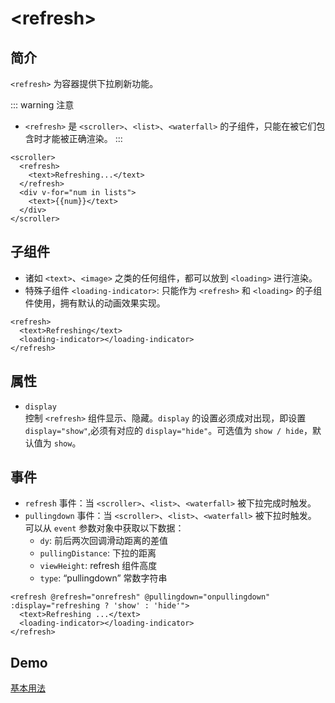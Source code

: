 # &lt;refresh&gt;

## 简介
`<refresh>` 为容器提供下拉刷新功能。

::: warning 注意
* `<refresh>` 是 `<scroller>`、`<list>`、`<waterfall>` 的子组件，只能在被它们包含时才能被正确渲染。
:::

```vue{2}
<scroller>
  <refresh>
    <text>Refreshing...</text>
  </refresh>
  <div v-for="num in lists">
    <text>{{num}}</text>
  </div>
</scroller>
```

## 子组件
* 诸如 `<text>`、`<image>` 之类的任何组件，都可以放到 `<loading>` 进行渲染。
* 特殊子组件 `<loading-indicator>`: 只能作为 `<refresh>` 和 `<loading>` 的子组件使用，拥有默认的动画效果实现。
```vue{3}
<refresh>
  <text>Refreshing</text>
  <loading-indicator></loading-indicator>
</refresh>
```

## 属性
* `display`  
  控制 `<refresh>` 组件显示、隐藏。`display` 的设置必须成对出现，即设置 `display="show"`,必须有对应的 `display="hide"`。可选值为 `show / hide`，默认值为 `show`。

## 事件
* `refresh` 事件：当 `<scroller>`、`<list>`、`<waterfall>` 被下拉完成时触发。
* `pullingdown` 事件：当 `<scroller>`、`<list>`、`<waterfall>` 被下拉时触发。
  可以从 `event` 参数对象中获取以下数据：
  * `dy`: 前后两次回调滑动距离的差值
  * `pullingDistance`: 下拉的距离
  * `viewHeight`: refresh 组件高度
  * `type`: “pullingdown” 常数字符串

```vue
<refresh @refresh="onrefresh" @pullingdown="onpullingdown" :display="refreshing ? 'show' : 'hide'">
  <text>Refreshing ...</text>
  <loading-indicator></loading-indicator>
</refresh>
```

## Demo
[基本用法](http://dotwe.org/vue/fccb7c6b9a9f4b7b1f3f7518344cf1bb)
<IPhoneImg imgSrc="https://img.alicdn.com/tfs/TB1EMM7nYvpK1RjSZPiXXbmwXXa-1242-2208.png" />